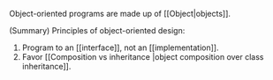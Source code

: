 Object-oriented programs are made up of [[Object|objects]].

(Summary) Principles of object-oriented design:
1. Program to an [[interface]], not an [[implementation]].
2. Favor [[Composition vs inheritance |object composition over class inheritance]].

